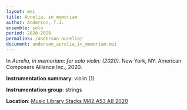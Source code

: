 ```yaml
---
layout: mei
title: Aurelia, in memoriam
author: Anderson, T.J.
ensemble: solo
period: 2020-2029
permalink: /anderson-aurelia/
document: anderson_aurelia_in_memoriam.mei
---
```


In *Aurelia, in memoriam: for solo violin: (2020).* New York, NY: American Composers Alliance Inc., 2020.

**Instrumentation summary**: violin (1)

**Instrumentation group**: strings

**Location**: <a href="https://tufts.primo.exlibrisgroup.com/permalink/01TUN_INST/1kc9gia/alma991018103547403851" target="_blank">Music Library Stacks M42.A53 A8 2020</a>
